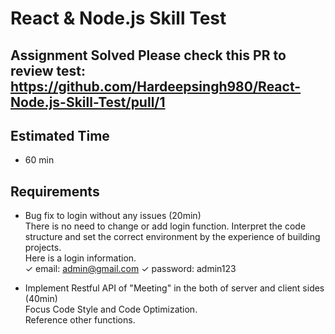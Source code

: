 # React & Node.js Skill Test

## Assignment Solved Please check this PR to review test: https://github.com/Hardeepsingh980/React-Node.js-Skill-Test/pull/1

## Estimated Time

- 60 min

## Requirements

- Bug fix to login without any issues (20min) <br/>
  There is no need to change or add login function.
  Interpret the code structure and set the correct environment by the experience of building projects. <br/>
  Here is a login information. <br/>
  ✓ email: admin@gmail.com  ✓ password: admin123

- Implement Restful API of "Meeting" in the both of server and client sides (40min)<br/>
  Focus Code Style and Code Optimization. <br/>
  Reference other functions.

